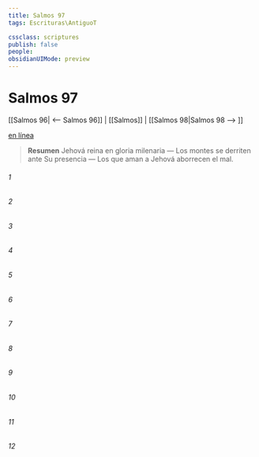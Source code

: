```yaml
---
title: Salmos 97
tags: Escrituras\AntiguoT

cssclass: scriptures
publish: false
people:
obsidianUIMode: preview
---
```


# Salmos 97
[[Salmos 96| <-- Salmos 96]] | [[Salmos]] | [[Salmos 98|Salmos 98 --> ]]

[en línea](https://churchofjesuschrist.org/study/scriptures/ot/ps/97?lang=spa)

> __Resumen__
Jehová reina en gloria milenaria — Los montes se derriten ante Su presencia — Los que aman a Jehová aborrecen el mal.

###### 1 


###### 2 


###### 3 


###### 4 


###### 5 


###### 6 


###### 7 


###### 8 


###### 9 


###### 10 


###### 11 


###### 12 


